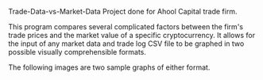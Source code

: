 Trade-Data-vs-Market-Data
Project done for Ahool Capital trade firm.

This program compares several complicated factors between the firm's trade prices and the market value of a specific cryptocurrency. It allows for the input of any market data and trade log CSV file to be graphed in two possible visually comprehensible formats. 

The following images are two sample graphs of either format. 


